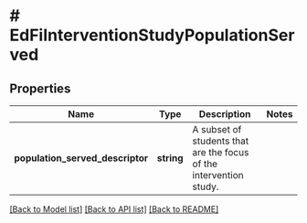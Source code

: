 # # EdFiInterventionStudyPopulationServed

## Properties

Name | Type | Description | Notes
------------ | ------------- | ------------- | -------------
**population_served_descriptor** | **string** | A subset of students that are the focus of the intervention study. |

[[Back to Model list]](../../README.md#models) [[Back to API list]](../../README.md#endpoints) [[Back to README]](../../README.md)
